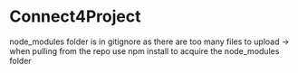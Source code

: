 # Connect4Project

node_modules folder is in gitignore as there are too many files to upload -> when pulling from the repo use npm install to acquire the node_modules folder
